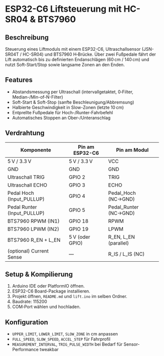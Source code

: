 # ESP32-C6 Liftsteuerung mit HC-SR04 & BTS7960


## Beschreibung
Steuerung eines Liftmoduls mit einem ESP32-C6, Ultraschallsensor (JSN-SR04T / HC-SR04) und BTS7960 H‑Brücke. Über zwei Fußpedale fährt der Lift automatisch bis zu definierten Endanschlägen (60 cm / 140 cm) und nutzt Soft-Start/Stop sowie langsame Zonen an den Enden.

## Features
- Abstandsmessung per Ultraschall (intervallgetaktet, 0‑Filter, Median-/Min-of-N-Filter)
- Soft-Start & Soft-Stop (sanfte Beschleunigung/Abbremsung)
- Halbierte Geschwindigkeit in Slow-Zonen (letzte 10 cm)
- Entprellte Fußpedale für Hoch-/Runter-Fahrbefehl
- Automatisches Stoppen an Ober-/Unteranschlag

## Verdrahtung

| Komponente               | Pin am ESP32-C6 | Pin am Modul         |
|--------------------------|-----------------|----------------------|
| 5 V / 3.3 V           | 5 V / 3.3 V    | VCC                  |
| GND                      | GND             | GND                  |
| Ultraschall TRIG         | GPIO 2          | TRIG                 |
| Ultraschall ECHO         | GPIO 3          | ECHO                 |
| Pedal Hoch (Input_PULLUP) | GPIO 4          | Pedal_Hoch (NC→GND)  |
| Pedal Runter (Input_PULLUP)| GPIO 5         | Pedal_Runter (NC→GND)|
| BTS7960 RPWM (IN1)       | GPIO 18         | RPWM                 |
| BTS7960 LPWM (IN2)       | GPIO 19         | LPWM                 |
| BTS7960 R_EN + L_EN      | 5 V (oder GPIO) | R_EN, L_EN (parallel)|
| (optional) Current Sense | —               | R_IS / L_IS (NC)     |

## Setup & Kompilierung
1. Arduino IDE oder PlatformIO öffnen.
2. ESP32-C6 Board-Package installieren.
3. Projekt öffnen, `README.md` und `lift.ino` im selben Ordner.
4. Baudrate: 115200 
5. COM‑Port wählen und hochladen.

## Konfiguration
- `UPPER_LIMIT`, `LOWER_LIMIT`, `SLOW_ZONE` in cm anpassen
- `FULL_SPEED`, `SLOW_SPEED`, `ACCEL_STEP` für Fahrprofil
- `MEASUREMENT_INTERVAL`, `TRIG_PULSE_WIDTH` bei Bedarf für Sensor-Performance tweakbar



